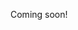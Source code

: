 <!--

cloude shannon demonstrates machine learning: https://news.ycombinator.com/item?id=25919006

https://news.ycombinator.com/item?id=25845683

https://news.ycombinator.com/item?id=19703488
https://medium.com/the-mission/a-genius-explains-how-to-be-creative-claude-shannons-long-lost-1952-speech-fbbcb2ebe07f
https://www.youtube.com/watch?v=elwKUJg4-Ko&feature=youtu.be

-->

Coming soon!

